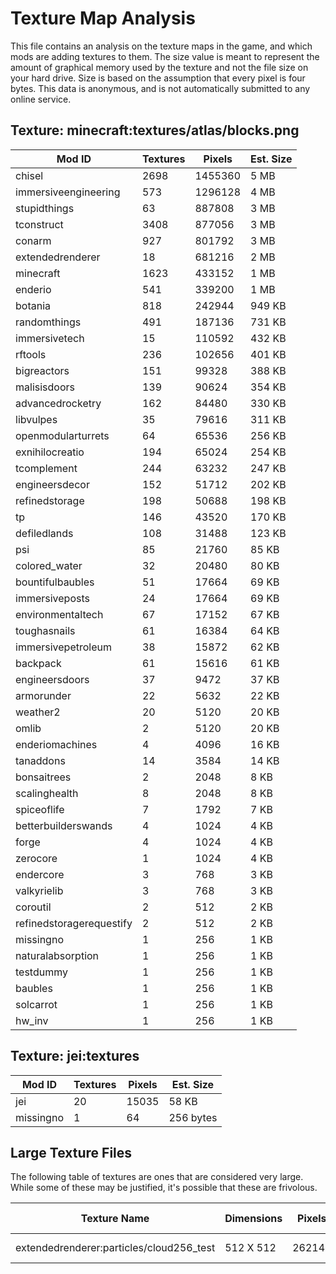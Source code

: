 # Texture Map Analysis

This file contains an analysis on the texture maps in the game, and which mods
are adding textures to them. The size value is meant to represent the amount of
graphical memory used by the texture and not the file size on your hard drive.
Size is based on the assumption that every pixel is four bytes. This data is
anonymous, and is not automatically submitted to any online service.


## Texture: minecraft:textures/atlas/blocks.png
| Mod ID                   | Textures | Pixels  | Est. Size |
|--------------------------|----------|---------|-----------|
| chisel                   | 2698     | 1455360 | 5 MB      |
| immersiveengineering     | 573      | 1296128 | 4 MB      |
| stupidthings             | 63       | 887808  | 3 MB      |
| tconstruct               | 3408     | 877056  | 3 MB      |
| conarm                   | 927      | 801792  | 3 MB      |
| extendedrenderer         | 18       | 681216  | 2 MB      |
| minecraft                | 1623     | 433152  | 1 MB      |
| enderio                  | 541      | 339200  | 1 MB      |
| botania                  | 818      | 242944  | 949 KB    |
| randomthings             | 491      | 187136  | 731 KB    |
| immersivetech            | 15       | 110592  | 432 KB    |
| rftools                  | 236      | 102656  | 401 KB    |
| bigreactors              | 151      | 99328   | 388 KB    |
| malisisdoors             | 139      | 90624   | 354 KB    |
| advancedrocketry         | 162      | 84480   | 330 KB    |
| libvulpes                | 35       | 79616   | 311 KB    |
| openmodularturrets       | 64       | 65536   | 256 KB    |
| exnihilocreatio          | 194      | 65024   | 254 KB    |
| tcomplement              | 244      | 63232   | 247 KB    |
| engineersdecor           | 152      | 51712   | 202 KB    |
| refinedstorage           | 198      | 50688   | 198 KB    |
| tp                       | 146      | 43520   | 170 KB    |
| defiledlands             | 108      | 31488   | 123 KB    |
| psi                      | 85       | 21760   | 85 KB     |
| colored_water            | 32       | 20480   | 80 KB     |
| bountifulbaubles         | 51       | 17664   | 69 KB     |
| immersiveposts           | 24       | 17664   | 69 KB     |
| environmentaltech        | 67       | 17152   | 67 KB     |
| toughasnails             | 61       | 16384   | 64 KB     |
| immersivepetroleum       | 38       | 15872   | 62 KB     |
| backpack                 | 61       | 15616   | 61 KB     |
| engineersdoors           | 37       | 9472    | 37 KB     |
| armorunder               | 22       | 5632    | 22 KB     |
| weather2                 | 20       | 5120    | 20 KB     |
| omlib                    | 2        | 5120    | 20 KB     |
| enderiomachines          | 4        | 4096    | 16 KB     |
| tanaddons                | 14       | 3584    | 14 KB     |
| bonsaitrees              | 2        | 2048    | 8 KB      |
| scalinghealth            | 8        | 2048    | 8 KB      |
| spiceoflife              | 7        | 1792    | 7 KB      |
| betterbuilderswands      | 4        | 1024    | 4 KB      |
| forge                    | 4        | 1024    | 4 KB      |
| zerocore                 | 1        | 1024    | 4 KB      |
| endercore                | 3        | 768     | 3 KB      |
| valkyrielib              | 3        | 768     | 3 KB      |
| coroutil                 | 2        | 512     | 2 KB      |
| refinedstoragerequestify | 2        | 512     | 2 KB      |
| missingno                | 1        | 256     | 1 KB      |
| naturalabsorption        | 1        | 256     | 1 KB      |
| testdummy                | 1        | 256     | 1 KB      |
| baubles                  | 1        | 256     | 1 KB      |
| solcarrot                | 1        | 256     | 1 KB      |
| hw_inv                   | 1        | 256     | 1 KB      |

## Texture: jei:textures
| Mod ID    | Textures | Pixels | Est. Size |
|-----------|----------|--------|-----------|
| jei       | 20       | 15035  | 58 KB     |
| missingno | 1        | 64     | 256 bytes |
## Large Texture Files

The following table of textures are ones that are considered very large. While
some of these may be justified, it's possible that these are frivolous.

| Texture Name                             | Dimensions | Pixels | Est. Size |
|------------------------------------------|------------|--------|-----------|
| extendedrenderer:particles/cloud256_test | 512 X 512  | 262144 | 1 MB      |
